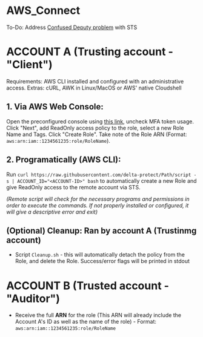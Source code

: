 # AWS_Connect

To-Do: Address [Confused Deputy problem](https://docs.aws.amazon.com/IAM/latest/UserGuide/confused-deputy.html#:~:text=accessing%20your%20resources.-,Cross%2Dservice%20confused%20deputy%20prevention,-We%20recommend%20using) with STS

# ACCOUNT A (Trusting account - "Client")
Requirements: AWS CLI installed and configured with an administrative access. 
Extras: cURL, AWK in Linux/MacOS or AWS' native Cloudshell

## 1. Via AWS Web Console:

Open the preconfigured console using [this link](https://us-east-1.console.aws.amazon.com/iamv2/home#/roles/create?awsAccount=678625457521&step=selectEntities&trustedEntityType=AWS_ACCOUNT), uncheck MFA token usage. Click "Next", add ReadOnly access policy to the role, select a new Role Name and Tags. Click "Create Role". Take note of the Role ARN (Format: `aws:arn:iam::1234561235:role/RoleName`).

## 2. Programatically (AWS CLI):

Run `curl https://raw.githubusercontent.com/delta-protect/Path/script -s | ACCOUNT_ID="<ACCOUNT-ID>" bash` to automatically create a new Role and give ReadOnly access to the remote account via STS.

*(Remote script will check for the necessary programs and permissions in order to execute the commands. If not properly installed or configured, it will give a descriptive error and exit)*

## (Optional) **Cleanup: Ran by account A (Trustinmg account)**
* Script `Cleanup.sh` - this will automatically detach the policy from the Role, and delete the Role. Success/error flags will be printed in stdout

# ACCOUNT B (Trusted account - "Auditor")
* Receive the full **ARN** for the role (This ARN will already include the Account A's ID as well as the name of the role) - Format: `aws:arn:iam::1234561235:role/RoleName`
